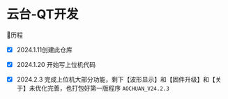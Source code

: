 # 云台-QT开发

📢历程



- [x] 2024.1.11创建此仓库

- [x] 2024.1.20 开始写上位机代码

- [x] 2024.2.3 完成上位机大部分功能，剩下【波形显示】和【固件升级】和【关于】未优化完善，也打包好第一版程序 `AOCHUAN_V24.2.3`

  

